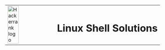 
<table border="0">
  <tr>
    <td>
        <img src="https://blog.hackerrank.com/wp-content/uploads/2017/10/logo_HRwordmark2700x670_2-1.png" width="50%" height="auto" alt="Hackerrank logo" />
    </td>
    <td>
        <h1> Linux Shell Solutions </h1>
    </td>
  </tr>
</table>
